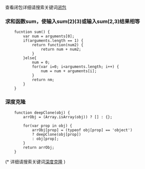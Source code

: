 查看闭包详细请搜索关键词[闭包](https://github.com/chglyn/skills_note/blob/master/html-js/base-js.js)

### 求和函数sum，使输入sum(2)(3)或输入sum(2,3)结果相等

```
	fucntion sum() {
		var num = arguments[0];
		if(arguments.length == 1) {
			return function(num2) {
				return num + num2;
			}
		}else{
			num = 0;
			for(var i=0; i<arguments.length; i++) {
				num = num + arguments[i];
			}
			return nm;
		}
	}

```

### 深度克隆
```
	function deepClone(obj) {
		arrObj = (Array.isArray(obj)) ? [] : {};

		for(var prop in obj) {
			arrObj[prop] = (typeof obj[prop] == 'object')
			? deepClone(obj[prop])
			: obj[prop];
		}
		return arrObj;
	}

```
(* 详细请搜索关键词[深度克隆](https://github.com/chglyn/skills_note/blob/master/html-js/base-js.js) )
